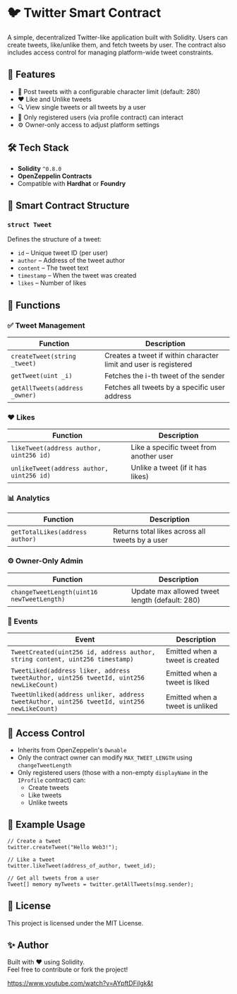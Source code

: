 # 🐦 Twitter Smart Contract

A simple, decentralized Twitter-like application built with Solidity. Users can create tweets, like/unlike them, and fetch tweets by user. The contract also includes access control for managing platform-wide tweet constraints.


## 🚀 Features

- 📝 Post tweets with a configurable character limit (default: 280)
- ❤️ Like and Unlike tweets
- 🔍 View single tweets or all tweets by a user
- 🔐 Only registered users (via profile contract) can interact
- ⚙️ Owner-only access to adjust platform settings


## 🛠 Tech Stack

- **Solidity** `^0.8.0`
- **OpenZeppelin Contracts**
- Compatible with **Hardhat** or **Foundry**


## 🧱 Smart Contract Structure

### `struct Tweet`
Defines the structure of a tweet:
- `id` – Unique tweet ID (per user)
- `author` – Address of the tweet author
- `content` – The tweet text
- `timestamp` – When the tweet was created
- `likes` – Number of likes


## 📜 Functions

### ✅ Tweet Management

| Function | Description |
|---------|-------------|
| `createTweet(string _tweet)` | Creates a tweet if within character limit and user is registered |
| `getTweet(uint _i)` | Fetches the i-th tweet of the sender |
| `getAllTweets(address _owner)` | Fetches all tweets by a specific user address |

### ❤️ Likes

| Function | Description |
|---------|-------------|
| `likeTweet(address author, uint256 id)` | Like a specific tweet from another user |
| `unlikeTweet(address author, uint256 id)` | Unlike a tweet (if it has likes) |

### 📊 Analytics

| Function | Description |
|---------|-------------|
| `getTotalLikes(address author)` | Returns total likes across all tweets by a user |

### ⚙️ Owner-Only Admin

| Function | Description |
|----------|-------------|
| `changeTweetLength(uint16 newTweetLength)` | Update max allowed tweet length (default: 280) |

### 📣 Events

| Event | Description |
|-------|-------------|
| `TweetCreated(uint256 id, address author, string content, uint256 timestamp)` | Emitted when a tweet is created |
| `TweetLiked(address liker, address tweetAuthor, uint256 tweetId, uint256 newLikeCount)` | Emitted when a tweet is liked |
| `TweetUnliked(address unliker, address tweetAuthor, uint256 tweetId, uint256 newLikeCount)` | Emitted when a tweet is unliked |


## 🔐 Access Control

- Inherits from OpenZeppelin's `Ownable`
- Only the contract owner can modify `MAX_TWEET_LENGTH` using `changeTweetLength`
- Only registered users (those with a non-empty `displayName` in the `IProfile` contract) can:
  - Create tweets
  - Like tweets
  - Unlike tweets


## 🧪 Example Usage

```solidity
// Create a tweet
twitter.createTweet("Hello Web3!");

// Like a tweet
twitter.likeTweet(address_of_author, tweet_id);

// Get all tweets from a user
Tweet[] memory myTweets = twitter.getAllTweets(msg.sender);
```

## 📜 License  
This project is licensed under the MIT License.

## ✨ Author  
Built with ❤️ using Solidity.  
Feel free to contribute or fork the project!


https://www.youtube.com/watch?v=AYpftDFiIgk&t
